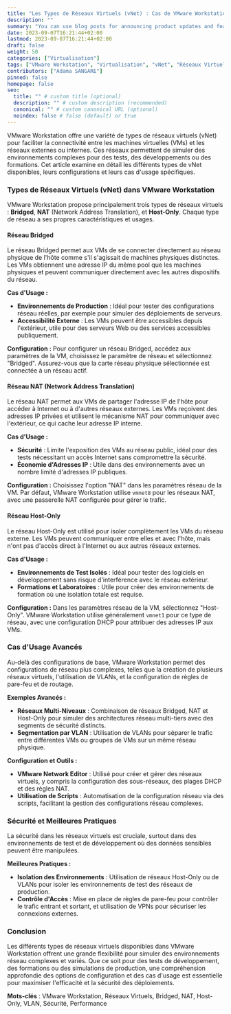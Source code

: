 ```yaml
---
title: "Les Types de Réseaux Virtuels (vNet) : Cas de VMware Workstation"
description: ""
summary: "You can use blog posts for announcing product updates and features."
date: 2023-09-07T16:21:44+02:00
lastmod: 2023-09-07T16:21:44+02:00
draft: false
weight: 50
categories: ["Virtualisation"]
tags: ["VMware Workstation", "Virtualisation", "vNet", "Réseaux Virtuels", "Cas d'Usage"]
contributors: ["Adama SANGARE"]
pinned: false
homepage: false
seo:
  title: "" # custom title (optional)
  description: "" # custom description (recommended)
  canonical: "" # custom canonical URL (optional)
  noindex: false # false (default) or true
---
```


VMware Workstation offre une variété de types de réseaux virtuels (vNet) pour faciliter la connectivité entre les machines virtuelles (VMs) et les réseaux externes ou internes. Ces réseaux permettent de simuler des environnements complexes pour des tests, des développements ou des formations. Cet article examine en détail les différents types de vNet disponibles, leurs configurations et leurs cas d'usage spécifiques.

### Types de Réseaux Virtuels (vNet) dans VMware Workstation

VMware Workstation propose principalement trois types de réseaux virtuels : **Bridged**, **NAT** (Network Address Translation), et **Host-Only**. Chaque type de réseau a ses propres caractéristiques et usages.

#### Réseau Bridged

Le réseau Bridged permet aux VMs de se connecter directement au réseau physique de l'hôte comme s'il s'agissait de machines physiques distinctes. Les VMs obtiennent une adresse IP du même pool que les machines physiques et peuvent communiquer directement avec les autres dispositifs du réseau.

**Cas d'Usage :**
- **Environnements de Production** : Idéal pour tester des configurations réseau réelles, par exemple pour simuler des déploiements de serveurs.
- **Accessibilité Externe** : Les VMs peuvent être accessibles depuis l'extérieur, utile pour des serveurs Web ou des services accessibles publiquement.

**Configuration :**
Pour configurer un réseau Bridged, accédez aux paramètres de la VM, choisissez le paramètre de réseau et sélectionnez "Bridged". Assurez-vous que la carte réseau physique sélectionnée est connectée à un réseau actif.

#### Réseau NAT (Network Address Translation)

Le réseau NAT permet aux VMs de partager l'adresse IP de l'hôte pour accéder à Internet ou à d'autres réseaux externes. Les VMs reçoivent des adresses IP privées et utilisent le mécanisme NAT pour communiquer avec l'extérieur, ce qui cache leur adresse IP interne.

**Cas d'Usage :**
- **Sécurité** : Limite l'exposition des VMs au réseau public, idéal pour des tests nécessitant un accès Internet sans compromettre la sécurité.
- **Économie d'Adresses IP** : Utile dans des environnements avec un nombre limité d'adresses IP publiques.

**Configuration :**
Choisissez l'option "NAT" dans les paramètres réseau de la VM. Par défaut, VMware Workstation utilise `vmnet8` pour les réseaux NAT, avec une passerelle NAT configurée pour gérer le trafic.

#### Réseau Host-Only

Le réseau Host-Only est utilisé pour isoler complètement les VMs du réseau externe. Les VMs peuvent communiquer entre elles et avec l'hôte, mais n'ont pas d'accès direct à l'Internet ou aux autres réseaux externes.

**Cas d'Usage :**
- **Environnements de Test Isolés** : Idéal pour tester des logiciels en développement sans risque d'interférence avec le réseau extérieur.
- **Formations et Laboratoires** : Utile pour créer des environnements de formation où une isolation totale est requise.

**Configuration :**
Dans les paramètres réseau de la VM, sélectionnez "Host-Only". VMware Workstation utilise généralement `vmnet1` pour ce type de réseau, avec une configuration DHCP pour attribuer des adresses IP aux VMs.

### Cas d'Usage Avancés

Au-delà des configurations de base, VMware Workstation permet des configurations de réseau plus complexes, telles que la création de plusieurs réseaux virtuels, l'utilisation de VLANs, et la configuration de règles de pare-feu et de routage.

**Exemples Avancés :**
- **Réseaux Multi-Niveaux** : Combinaison de réseaux Bridged, NAT et Host-Only pour simuler des architectures réseau multi-tiers avec des segments de sécurité distincts.
- **Segmentation par VLAN** : Utilisation de VLANs pour séparer le trafic entre différentes VMs ou groupes de VMs sur un même réseau physique.

**Configuration et Outils :**
- **VMware Network Editor** : Utilisé pour créer et gérer des réseaux virtuels, y compris la configuration des sous-réseaux, des plages DHCP et des règles NAT.
- **Utilisation de Scripts** : Automatisation de la configuration réseau via des scripts, facilitant la gestion des configurations réseau complexes.

### Sécurité et Meilleures Pratiques

La sécurité dans les réseaux virtuels est cruciale, surtout dans des environnements de test et de développement où des données sensibles peuvent être manipulées.

**Meilleures Pratiques :**
- **Isolation des Environnements** : Utilisation de réseaux Host-Only ou de VLANs pour isoler les environnements de test des réseaux de production.
- **Contrôle d'Accès** : Mise en place de règles de pare-feu pour contrôler le trafic entrant et sortant, et utilisation de VPNs pour sécuriser les connexions externes.

### Conclusion

Les différents types de réseaux virtuels disponibles dans VMware Workstation offrent une grande flexibilité pour simuler des environnements réseau complexes et variés. Que ce soit pour des tests de développement, des formations ou des simulations de production, une compréhension approfondie des options de configuration et des cas d'usage est essentielle pour maximiser l'efficacité et la sécurité des déploiements.

**Mots-clés** : VMware Workstation, Réseaux Virtuels, Bridged, NAT, Host-Only, VLAN, Sécurité, Performance
